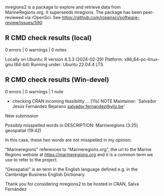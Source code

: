 mregions2 is a package to explore and retrieve data from MarineRegions.org. It 
superseeds mregions. The package has been peer-reviewed via rOpenSci. See 
https://github.com/ropensci/software-review/issues/590

## R CMD check results (local)

0 errors | 0 warnings | 0 notes

Locally on Ubuntu:
  R version 4.3.3 (2024-02-29)
  Platform: x86_64-pc-linux-gnu (64-bit)
  Running under: Ubuntu 22.04.4 LTS
  
## R CMD check results (Win-devel)

0 errors | 0 warnings | 1 note

  * checking CRAN incoming feasibility ... [11s] NOTE
  Maintainer: 'Salvador Jesús Fernández Bejarano <salvador.fernandez@vliz.be>'
  
  New submission
  
  Possibly misspelled words in DESCRIPTION:
    Marineregions (3:25)
    geospatial (19:42)
    
In this case, these two words are not misspelled in my opinion:

"Marineregions" references to "Marineregions.org", the url to the Marine 
Regions website at https://marineregions.org and it is a common term we use to 
refer to the project. 

"Geospatial" is an term in the English language defined e.g. in the Cambridge 
Business English Dictionary.

Thank you for considering mregions2 to be hosted in CRAN,
Salva Fernández
